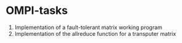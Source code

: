# OMPI-tasks
1) Implementation of a fault-tolerant matrix working program
2) Implementation of the allreduce function for a transputer matrix
